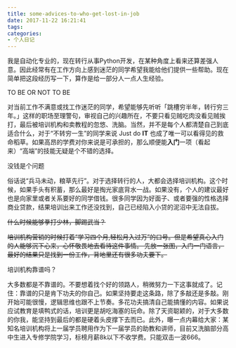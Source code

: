 ```yaml
---
title: some-advices-to-who-get-lost-in-job
date: 2017-11-22 16:21:41
tags:
categories:
- 个人日记
---
```

我是自动化专业的，现在转行从事Python开发，在某种角度上看来还算差强人意。因此经常有在工作方向上感到迷茫的同学希望我能给他们提供一些帮助。现在简单把这段经历写一下，算作是给一部分人一点人生经验。

TO BE OR NOT TO BE

对当前工作不满意或找工作迷茫的同学，希望能够先听听「跳槽穷半年，转行穷三年。」这样的职场至理警句，审视自己的兴趣所在，不要只看见贼吃肉没看见贼挨打，最后被培训机构和卖教程的忽悠、洗脑。当然，并不是每个人都清楚自己到底适合什么，对于“不转穷一生”的同学来说 Just do **IT** 也成了唯一可以看得见的救命稻草。如果高昂的学费对你来说是可承担的，那么顺便能**入门**一项（看起来）“高端”的技能无疑是个不错的选择。

没钱是个问题

俗话说“兵马未动，粮草先行”。对于选择转行的人，大都会选择培训机构。这个时候，如果手头有积蓄，那么最好是掏光家底背水一战。如果没有，个人的建议最好也是向家里或者关系要好的同学借钱。很多同学因为好面子、或者要强的性格选择商业贷款，结果培训出来工作还没找到，自己已经陷入小贷的泥沼中无法自拔。

~~什么时候能够拳打少林，脚踢武当？~~

~~培训机构营销的时候打着“学习四个月,轻松月入过万”的口号。但是希望真心入门的人能够沉下心来，心怀敬畏地去看待这件事情。
先放一张图，入门一门语言，最好的结果只是找到一份工作，背地里还有很多功夫要下。~~

培训机构靠谱吗？

大多数都是不靠谱的。不要想着找个好的领路人，稍微努力一下这事就成了。记住：靠谱的只是肯下功夫的你自己。如果坚持要走这条路，除了多敲还是多敲。刚开始可能很慢，逻辑思维也跟不上节奏。多花功夫搞清自己能搞懂的内容。如果说应试教育是填鸭式的话，培训更是胡吃海塞的玩命。除了天资聪颖的，对于大多数的你我，能坚持到最后的都是硬着头皮撑下去而已。此外，曝一点内幕给大家：某知名培训机构将上一届学员聘用作为下一届学员的助教和讲师，目前又洗脑部分高中生进入专修学院学习，标榜月薪8k以下不收学费。只能双击一波666。
